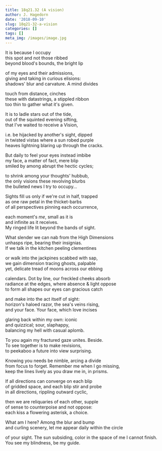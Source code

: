 ```yaml
---
title: 18q21.32 (A vision)
author: J. Hagedorn
date: '2018-09-10'
slug: 18q21-32-a-vision
categories: []
tags: []
meta_img: /images/image.jpg
---
```


It is because I occupy  
this spot and not those ribbed  
beyond blood's bounds, the bright lip  

of my eyes and their admissions,  
giving and taking in curious elisions:  
shadows' blur and carvature. A mind divides  

touch from distance, cinches  
these with datastrings, a stippled ribbon  
too thin to gather what it's given.  

It is to ladle stars out of the tide,  
out of the squinted evening sifting,  
that I've waited to receive a Vision,  

i.e. be hijacked by another's sight, dipped  
in twisted vistas where a sun robed purple  
heaves lightning blaring up through the cracks.  

But daily to feel your eyes instead imbibe  
my face, a matter of fact, mere blip  
smiled by among abrupt the hectic cycles;  

to shrink among your thoughts' hubbub,  
the only visions these revolving blurbs  
the bulleted news I try to occupy...  
                                                      
Sights fill us only if we're cut in half, trapped  
as one raw petal in the thicket-barbs  
of all perspectives pinning each occurrence,  
                                                      
each moment's *me*, small as it is  
and infinite as it receives.  
My ringed life lit beyond the bands of sight.  
                                                      
What slender we can nab from the High Dimensions  
unhasps ripe, bearing their insignias.  
If we talk in the kitchen peeling clementines  
                                                      
or walk into the jackpines scabbed with sap,  
we gain dimension tracing ghosts, palpable  
yet, delicate tread of moons across our ebbing  

calendars.  Dot by line, our freckled cheeks absorb  
radiance at the edges, where absence & light oppose  
to form all shapes our eyes can gracious catch  
                            
and make into the act itself of sight:  
horizon's haloed razor, the sea's veins rising,  
and your face.  Your face, which love incises  
  
glaring back within my own: iconic  
and quizzical; sour, slaphappy,  
balancing my hell with casual aplomb.  

To you again my fractured gaze unites.  Beside.  
To see together is to make revisions,  
to peekaboo a future into view surprising.  
                              
Knowing you needs be nimble, arcing a divide  
from focus to forget.  Remember me when I go missing,  
keep the lines lively as you draw me in, in prisms.  

If all directions can converge on each blip  
of gridded space, and each blip stir and probe  
in all directions, rippling outward cyclic,  

then we are reliquaries of each other, supple  
of sense to counterpoise and not oppose:  
each kiss a flowering asterisk, a choice.  

What am I here?  Among the blur and bump  
and curling scenery, let me appear
daily within the circle

of your sight.  The sun subsiding,
color in the space of me I cannot finish.  
You see my blindness, be my guide.




